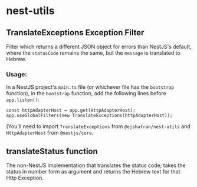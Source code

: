 ﻿# nest-utils

## TranslateExceptions Exception Filter

Filter which returns a different JSON object for errors than NestJS's default,
where the `statusCode` remains the same, but the `message` is translated to Hebrew.

### Usage:

In a NestJS project's `main.ts` file (or whichever file has the `bootstrap` function), in the `bootstrap` function,
add the following lines before `app.listen()`:

```
const httpAdapterHost = app.get(HttpAdapterHost);
app.useGlobalFilters(new TranslateExceptions(httpAdapterHost));
```

(You'll need to import `TranslateExceptions` from `@ejshafran/nest-utils`
and `HttpAdapterHost` from `@nestjs/core`.

## translateStatus function

The non-NestJS implementation that translates the status code;
takes the status in number form as argument and returns the Hebrew text
for that Http Exception.
